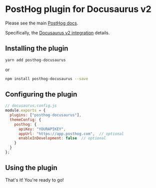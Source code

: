 # PostHog plugin for Docusaurus v2

Please see the main [PostHog docs](https://posthog.com/docs).

Specifically, the [Docusaurus v2 integration](https://posthog.com/docs/integrations/docusaurus-integration) details.

## Installing the plugin

```bash
yarn add posthog-docusaurus
```

or

```bash
npm install posthog-docusaurus --save
```

## Configuring the plugin

```javascript
// docusaurus.config.js
module.exports = {
  plugins: ["posthog-docusaurus"],
  themeConfig: {
    posthog: {
      apiKey: "YOURAPIKEY",
      appUrl: "https://app.posthog.com",  // optional
      enableInDevelopment: false  // optional
    }
  }
};
```

## Using the plugin

That's it! You're ready to go!
